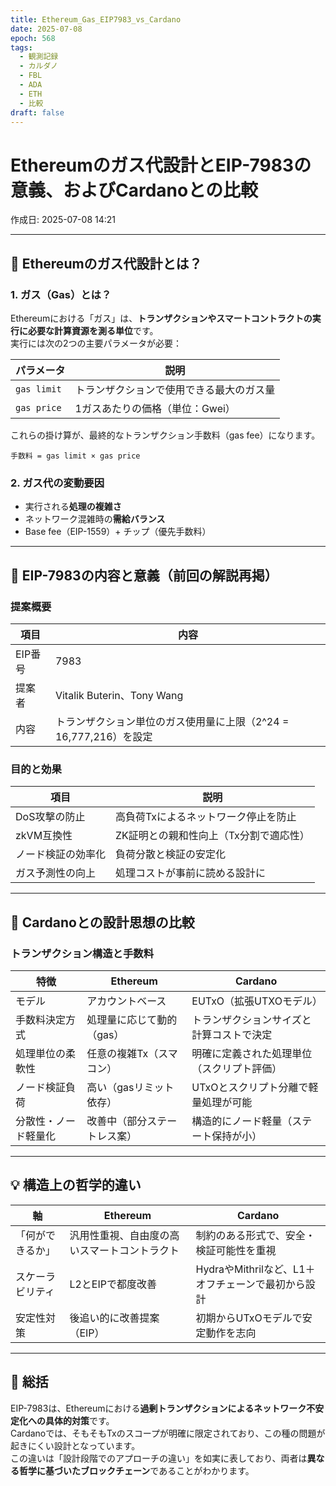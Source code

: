 ```yaml
---
title: Ethereum_Gas_EIP7983_vs_Cardano
date: 2025-07-08
epoch: 568
tags:
  - 観測記録
  - カルダノ
  - FBL
  - ADA
  - ETH
  - 比較
draft: false
---
```

# Ethereumのガス代設計とEIP-7983の意義、およびCardanoとの比較

作成日: 2025-07-08 14:21

---

## 🔧 Ethereumのガス代設計とは？

### 1. ガス（Gas）とは？
Ethereumにおける「ガス」は、**トランザクションやスマートコントラクトの実行に必要な計算資源を測る単位**です。  
実行には次の2つの主要パラメータが必要：

| パラメータ         | 説明 |
|------------------|------|
| `gas limit`      | トランザクションで使用できる最大のガス量 |
| `gas price`      | 1ガスあたりの価格（単位：Gwei） |

これらの掛け算が、最終的なトランザクション手数料（gas fee）になります。

```
手数料 = gas limit × gas price
```

### 2. ガス代の変動要因

- 実行される**処理の複雑さ**
- ネットワーク混雑時の**需給バランス**
- Base fee（EIP-1559）+ チップ（優先手数料）

---

## 🧩 EIP-7983の内容と意義（前回の解説再掲）

### 提案概要

| 項目         | 内容 |
|--------------|------|
| EIP番号      | 7983 |
| 提案者       | Vitalik Buterin、Tony Wang |
| 内容         | トランザクション単位のガス使用量に上限（2^24 = 16,777,216）を設定 |

### 目的と効果

| 項目                         | 説明 |
|------------------------------|------|
| DoS攻撃の防止               | 高負荷Txによるネットワーク停止を防止 |
| zkVM互換性                   | ZK証明との親和性向上（Tx分割で適応性） |
| ノード検証の効率化           | 負荷分散と検証の安定化 |
| ガス予測性の向上             | 処理コストが事前に読める設計に |

---

## 🔄 Cardanoとの設計思想の比較

### トランザクション構造と手数料

| 特徴                     | Ethereum                           | Cardano                                     |
|--------------------------|------------------------------------|---------------------------------------------|
| モデル                   | アカウントベース                   | EUTxO（拡張UTXOモデル）                     |
| 手数料決定方式           | 処理量に応じて動的（gas）         | トランザクションサイズと計算コストで決定   |
| 処理単位の柔軟性         | 任意の複雑Tx（スマコン）          | 明確に定義された処理単位（スクリプト評価） |
| ノード検証負荷           | 高い（gasリミット依存）           | UTxOとスクリプト分離で軽量処理が可能       |
| 分散性・ノード軽量化     | 改善中（部分ステートレス案）      | 構造的にノード軽量（ステート保持が小）     |

---

## 💡 構造上の哲学的違い

| 軸               | Ethereum                                  | Cardano                                     |
|------------------|-------------------------------------------|---------------------------------------------|
| 「何ができるか」 | 汎用性重視、自由度の高いスマートコントラクト | 制約のある形式で、安全・検証可能性を重視  |
| スケーラビリティ | L2とEIPで都度改善                         | HydraやMithrilなど、L1＋オフチェーンで最初から設計 |
| 安定性対策       | 後追い的に改善提案（EIP）                 | 初期からUTxOモデルで安定動作を志向         |

---

## 📌 総括

EIP-7983は、Ethereumにおける**過剰トランザクションによるネットワーク不安定化への具体的対策**です。  
Cardanoでは、そもそもTxのスコープが明確に限定されており、この種の問題が起きにくい設計となっています。  
この違いは「設計段階でのアプローチの違い」を如実に表しており、両者は**異なる哲学に基づいたブロックチェーン**であることがわかります。


